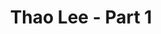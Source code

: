 ---
layout: album
resource: instagram
title: "Thao Lee - Part 1"
description: "Instagram album of Thao Lee, part 1.</br> Username: thao2909"
active: gallery
album-title: "Thao Lee"
images:
  - image_path: thao2909/1/20220715_221436_293422358_1222111385241310_2700192611193198812_n.jpg
  - image_path: thao2909/1/20220727_155000_295937554_3293087730914926_465756116380011730_n.jpg
  - image_path: thao2909/1/20220805_165249_297597558_400383435419065_4200123994361774032_n.jpg
  - image_path: thao2909/1/20220814_192145_299334170_2363128703834313_5782125296467514052_n.jpg
  - image_path: thao2909/1/20220904_093758_304798128_612951600547912_1003111111567785328_n.jpg
  - image_path: thao2909/1/20220906_164452_305674057_801426954645913_4920212645878185365_n.jpg
  - image_path: thao2909/1/20220908_221852_305533462_361265692758170_3626359458967565192_n.jpg
  - image_path: thao2909/1/20221002_212128_310045370_830075108030026_1515057457437824163_n.jpg
  - image_path: thao2909/1/20221017_174719_312060841_513021423696398_3369054447009875964_n.jpg
  - image_path: thao2909/1/20230706_143059_489627993_3613065812171791_9005273581890921950_n.jpg
  - image_path: thao2909/1/20231013_161137_391546366_3105458049599239_8485285614524974636_n.jpg
  - image_path: thao2909/1/20231027_200724_395991721_3116172188527825_7617727038339121249_n.jpg
  - image_path: thao2909/1/20231029_150419_396529959_3117400215071689_9151260728437358684_n.jpg
  - image_path: thao2909/1/20231114_153938_401559195_3128696453942065_8821033134069215182_n.jpg
  - image_path: thao2909/1/20231221_150850_492108291_3623701027774936_5393170211852532696_n.jpg
  - image_path: thao2909/1/20240226_155040_430017542_3205616309583412_7831143190565740347_n.jpg
  - image_path: thao2909/1/20240504_191902_439407922_3258116667666709_4484440116747913659_n.jpg
  - image_path: thao2909/1/20240522_142628_445088969_3273692029442506_654824280010409234_n.jpg
  - image_path: thao2909/1/20240522_192745_436225469_3273883732756669_8715273487203773564_n.jpg
  - image_path: thao2909/1/20240614_141755_448381842_3292083810936661_7488248503020094307_n.jpg
  - image_path: thao2909/1/20241215_161615_470008826_1249671749585535_8348575962422835595_n.jpg
  - image_path: thao2909/1/20250215_153215_480033332_18484535152065304_7130966056365785806_n.jpg
  - image_path: thao2909/1/20250221_143658_474910625_529262433515804_9083438815633101532_n.jpg
  - image_path: thao2909/1/20250316_143236_485138909_18490917535065304_1063181908249836543_n.jpg
  - image_path: thao2909/1/20250417_223325_491464310_1373688277169729_352508838612511665_n.jpg
---